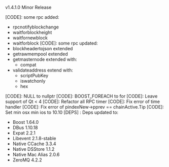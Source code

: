 v1.4.1.0 Minor Release

[CODE]: some rpc added:
- rpcnotifyblockchange
- waitforblockheight
- waitfornewblock
- waitforblock
[CODE]: some rpc updated:
- blockheadertojson extended
- getrawmempool extended
- getmasternode extended with: 
 	* compat 
- validateaddress extend with:
 	* scriptPubKey
	* iswatchonly
	* hex
	
[CODE]: NULL to nullptr
[CODE]: BOOST_FOREACH  to for
[CODE]: Leave support of Qt < 4
[CODE]: Refactor all RPC timer
[CODE]: Fix error of time handler
[CODE]: Fix error of pindexNew->pprev == chainActive.Tip
[CODE]: Set min osx min ios to 10.10
[DEPS] : Deps updated to:
- Boost 1.64.0
- DBus 1.10.18
- Expat 2.2.1
- Libevent 2.1.8-stable
- Native CCache 3.3.4
- Native DSStore 1.1.2
- Native Mac Alias 2.0.6
- ZeroMQ 4.2.2
